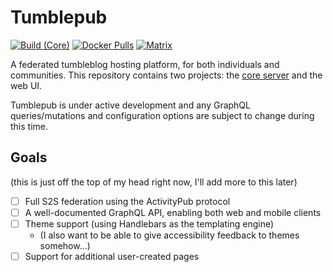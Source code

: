 # Tumblepub

[![Build (Core)](https://github.com/sand-head/tumblepub/actions/workflows/build-core.yml/badge.svg)](https://github.com/sand-head/tumblepub/actions/workflows/build-core.yml)
[![Docker Pulls](https://img.shields.io/docker/pulls/sandhead/tumblepub)](https://hub.docker.com/r/sandhead/tumblepub)
[![Matrix](https://img.shields.io/matrix/tumblepub:schweigert.dev?server_fqdn=schweigert.dev)](https://matrix.to/#/#tumblepub:schweigert.dev)

A federated tumbleblog hosting platform, for both individuals and communities. This repository contains two projects: the [core server](./core-server/README.md) and the web UI.

Tumblepub is under active development and any GraphQL queries/mutations and configuration options are subject to change during this time.

## Goals

(this is just off the top of my head right now, I'll add more to this later)

- [ ] Full S2S federation using the ActivityPub protocol
- [ ] A well-documented GraphQL API, enabling both web and mobile clients
- [ ] Theme support (using Handlebars as the templating engine)
  - (I also want to be able to give accessibility feedback to themes somehow...)
- [ ] Support for additional user-created pages
